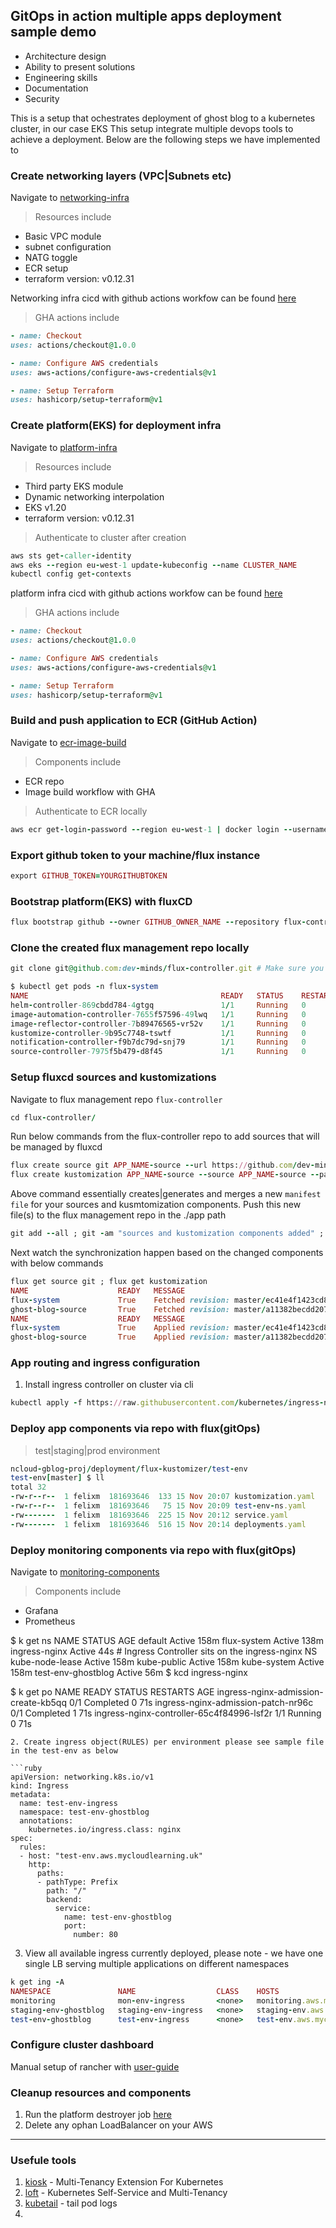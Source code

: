 GitOps in action multiple apps deployment sample demo 
---

- Architecture design
- Ability to present solutions
- Engineering skills
- Documentation
- Security


This is a setup that ochestrates deployment of ghost blog to a kubernetes cluster, in our case EKS 
This setup integrate multiple devops tools to achieve a deployment. Below are the following steps we have implemented to 

### Create networking layers (VPC|Subnets etc)
Navigate to [networking-infra](https://github.com/dev-minds/gitops-in-action-iac-multiple-apps-fluxcd/tree/master/infra/networking)
>Resources include 
* Basic VPC module 
* subnet configuration 
* NATG toggle 
* ECR setup
* terraform version: v0.12.31

Networking infra cicd with github actions workfow can be found [here](https://github.com/dev-minds/gitops-in-action-iac-multiple-apps-fluxcd/actions/workflows/infra-networking-cd.yaml)
>GHA actions include
```ruby
- name: Checkout
uses: actions/checkout@1.0.0

- name: Configure AWS credentials
uses: aws-actions/configure-aws-credentials@v1

- name: Setup Terraform
uses: hashicorp/setup-terraform@v1

```
### Create platform(EKS) for deployment infra 
Navigate to [platform-infra](https://github.com/dev-minds/gitops-in-action-iac-multiple-apps-fluxcd/tree/master/infra/platform)
>Resources include
* Third party EKS module
* Dynamic networking interpolation 
* EKS v1.20 
* terraform version: v0.12.31

>Authenticate to cluster after creation 
```ruby
aws sts get-caller-identity
aws eks --region eu-west-1 update-kubeconfig --name CLUSTER_NAME
kubectl config get-contexts
```

platform infra cicd with github actions workfow can be found [here](https://github.com/dev-minds/gitops-in-action-iac-multiple-apps-fluxcd/actions/workflows/infra-platform-cd.yaml)
>GHA actions include
```ruby
- name: Checkout
uses: actions/checkout@1.0.0

- name: Configure AWS credentials
uses: aws-actions/configure-aws-credentials@v1

- name: Setup Terraform
uses: hashicorp/setup-terraform@v1
```
### Build and push application to ECR (GitHub Action)
Navigate to [ecr-image-build](https://github.com/dev-minds/gitops-in-action-iac-multiple-apps-fluxcd/actions/workflows/app-docker-builder.yaml)
>Components include 
* ECR repo 
* Image build workflow with GHA
>Authenticate to ECR locally 
```ruby
aws ecr get-login-password --region eu-west-1 | docker login --username AWS --password-stdin xxxxxxxxx.dkr.ecr.eu-west-1.amazonaws.com
```
### Export github token to your machine/flux instance
```ruby
export GITHUB_TOKEN=YOURGITHUBTOKEN
```

### Bootstrap platform(EKS) with fluxCD
```ruby
flux bootstrap github --owner GITHUB_OWNER_NAME --repository flux-controller --branch master --path apps --personal true --components-extra=image-reflector-controller,image-automation-controller --token-auth
```

### Clone the created flux management repo locally 
```ruby
git clone git@github.com:dev-minds/flux-controller.git # Make sure you are able to push to this repo with the right creds 
```

```ruby
$ kubectl get pods -n flux-system 
NAME                                           READY   STATUS    RESTARTS   AGE
helm-controller-869cbdd784-4gtgq               1/1     Running   0          65m
image-automation-controller-7655f57596-49lwq   1/1     Running   0          65m
image-reflector-controller-7b89476565-vr52v    1/1     Running   0          65m
kustomize-controller-9b95c7748-tswtf           1/1     Running   0          65m
notification-controller-f9b7dc79d-snj79        1/1     Running   0          65m
source-controller-7975f5b479-d8f45             1/1     Running   0          65m
```

### Setup fluxcd sources and kustomizations 
Navigate to flux management repo `flux-controller` 
```ruby 
cd flux-controller/
```

Run below commands from the flux-controller repo to add sources that will be managed by fluxcd 
```ruby
flux create source git APP_NAME-source --url https://github.com/dev-minds/gitops-in-action-iac-multiple-apps-fluxcd.git --branch master --interval 30s --export | tee apps/APP_NAME-source.yaml
flux create kustomization APP_NAME-source --source APP_NAME-source --path "./deployment/flux-kustomizer" --prune true --validation client --interval 10m --export | tee -a apps/APP_NAME-source.yaml 
```

Above command essentially creates|generates and merges a new `manifest file` for your sources and kusmtomization components. 
Push this new file(s) to the flux management repo in the ./app path 
```ruby
git add --all ; git -am "sources and kustomization components added" ; git push origin master 
```

Next watch the synchronization happen based on the changed components with below commands 

```ruby
flux get source git ; flux get kustomization 
NAME                    READY   MESSAGE                                                                 REVISION                                        SUSPENDED 
flux-system             True    Fetched revision: master/ec41e4f1423cd8b40ba9230143c78ca441ca9f29       master/ec41e4f1423cd8b40ba9230143c78ca441ca9f29 False    
ghost-blog-source       True    Fetched revision: master/a11382becdd207879ea404e2eca76e510239be64       master/a11382becdd207879ea404e2eca76e510239be64 False    
NAME                    READY   MESSAGE                                                                 REVISION                                        SUSPENDED 
flux-system             True    Applied revision: master/ec41e4f1423cd8b40ba9230143c78ca441ca9f29       master/ec41e4f1423cd8b40ba9230143c78ca441ca9f29 False    
ghost-blog-source       True    Applied revision: master/a11382becdd207879ea404e2eca76e510239be64       master/a11382becdd207879ea404e2eca76e510239be64 False
```

### App routing and ingress configuration 
1. Install ingress controller on cluster via cli
```ruby
kubectl apply -f https://raw.githubusercontent.com/kubernetes/ingress-nginx/controller-v1.0.0/deploy/static/provider/cloud/deploy.yaml
```

### Deploy app components via repo with flux(gitOps)
>test|staging|prod environment 
```ruby
ncloud-gblog-proj/deployment/flux-kustomizer/test-env
test-env[master] $ ll 
total 32
-rw-r--r--  1 felixm  181693646  133 15 Nov 20:07 kustomization.yaml
-rw-r--r--  1 felixm  181693646   75 15 Nov 20:09 test-env-ns.yaml
-rw-------  1 felixm  181693646  225 15 Nov 20:12 service.yaml
-rw-------  1 felixm  181693646  516 15 Nov 20:14 deployments.yaml
```

### Deploy monitoring components via repo with flux(gitOps)
Navigate to [monitoring-components](https://github.com/timonyia/ncloud-gblog-proj/tree/master/deployment/flux-kustomizer/cluster-monitoring)
>Components include 
* Grafana 
* Prometheus 



$ k get ns 
NAME                 STATUS   AGE
default              Active   158m
flux-system          Active   138m
ingress-nginx        Active   44s   # Ingress Controller sits on the ingress-nginx NS
kube-node-lease      Active   158m
kube-public          Active   158m
kube-system          Active   158m
test-env-ghostblog   Active   56m
$ kcd ingress-nginx

$ k get po 
NAME                                        READY   STATUS      RESTARTS   AGE
ingress-nginx-admission-create-kb5qq        0/1     Completed   0          71s
ingress-nginx-admission-patch-nr96c         0/1     Completed   1          71s
ingress-nginx-controller-65c4f84996-lsf2r   1/1     Running     0          71s
```
2. Create ingress object(RULES) per environment please see sample file in the test-env as below  

```ruby
apiVersion: networking.k8s.io/v1
kind: Ingress
metadata:
  name: test-env-ingress
  namespace: test-env-ghostblog
  annotations:
    kubernetes.io/ingress.class: nginx
spec:
  rules:
  - host: "test-env.aws.mycloudlearning.uk"
    http:
      paths:
      - pathType: Prefix
        path: "/"
        backend:
          service:
            name: test-env-ghostblog
            port:
              number: 80
```

3. View all available ingress currently deployed, please note - we have one single LB serving multiple applications on different namespaces 
```ruby
k get ing -A 
NAMESPACE               NAME                  CLASS    HOSTS                                ADDRESS                                                                   PORTS   AGE
monitoring              mon-env-ingress       <none>   monitoring.aws.mycloudlearning.uk    aa5c0806e27224c50aeac2e5b02ee1e5-1755909412.eu-west-1.elb.amazonaws.com   80      4m9s
staging-env-ghostblog   staging-env-ingress   <none>   staging-env.aws.mycloudlearning.uk   aa5c0806e27224c50aeac2e5b02ee1e5-1755909412.eu-west-1.elb.amazonaws.com   80      20m
test-env-ghostblog      test-env-ingress      <none>   test-env.aws.mycloudlearning.uk      aa5c0806e27224c50aeac2e5b02ee1e5-1755909412.eu-west-1.elb.amazonaws.com   80      27m
```

### Configure cluster dashboard 
Manual setup of rancher with [user-guide](https://rancher.com/docs/rke/latest/en/config-options/)


### Cleanup resources and components 
1. Run the platform destroyer job [here](https://github.com/timonyia/ncloud-gblog-proj/actions/workflows/infra-platform-eks-destroy.yaml)
2. Delete any ophan LoadBalancer on your AWS 

---
### Usefule tools 
1. [kiosk](https://github.com/loft-sh/kiosk#1-install-kiosk) - Multi-Tenancy Extension For Kubernetes
2. [loft](https://loft.sh/) - Kubernetes Self-Service and Multi-Tenancy
3. [kubetail](https://github.com/johanhaleby/kubetail) - tail pod logs 
4. 
